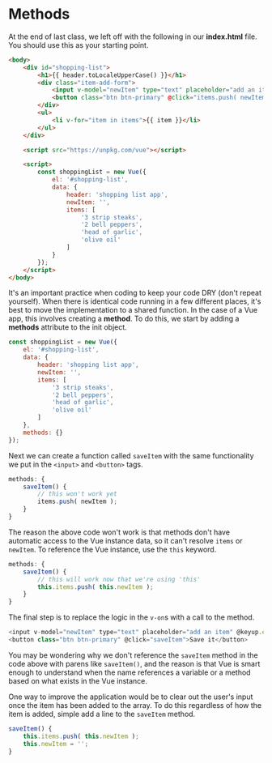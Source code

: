 # Methods

At the end of last class, we left off with the following in our **index.html** file.  You should use this as your starting point.

```html
<body>
    <div id="shopping-list">
        <h1>{{ header.toLocaleUpperCase() }}</h1>
        <div class="item-add-form">
            <input v-model="newItem" type="text" placeholder="add an item" @keyup.enter="items.push( newItem )">
            <button class="btn btn-primary" @click="items.push( newItem )">Save it</button>
        </div>
        <ul>
            <li v-for="item in items">{{ item }}</li>
        </ul>
    </div>

    <script src="https://unpkg.com/vue"></script>

    <script>
        const shoppingList = new Vue({
            el: '#shopping-list',
            data: {
                header: 'shopping list app',
                newItem: '',
                items: [
                    '3 strip steaks',
                    '2 bell peppers',
                    'head of garlic',
                    'olive oil'
                ]
            }
        });
    </script>
</body>
```

It's an important practice when coding to keep your code DRY (don't repeat yourself).  When there is identical code running in a few different places, it's best to move the implementation to a shared function.  In the case of a Vue app, this involves creating a **method**.  To do this, we start by adding a **methods** attribute to the init object.

```js
const shoppingList = new Vue({
    el: '#shopping-list',
    data: {
        header: 'shopping list app',
        newItem: '',
        items: [
            '3 strip steaks',
            '2 bell peppers',
            'head of garlic',
            'olive oil'
        ]
    },
    methods: {}
});
```

Next we can create a function called `saveItem` with the same functionality we put in the `<input>` and `<button>` tags.

```js
methods: {
    saveItem() {
        // this won't work yet
        items.push( newItem );
    }
}
```

The reason the above code won't work is that methods don't have automatic access to the Vue instance data, so it can't resolve `items` or `newItem`.  To reference the Vue instance, use the `this` keyword.

```js
methods: {
    saveItem() {
        // this will work now that we're using 'this'
        this.items.push( this.newItem );
    }
}
```

The final step is to replace the logic in the `v-on`s with a call to the method.

```js
<input v-model="newItem" type="text" placeholder="add an item" @keyup.enter="saveItem">
<button class="btn btn-primary" @click="saveItem">Save it</button>
```

You may be wondering why we don't reference the `saveItem` method in the code above with parens like `saveItem()`, and the reason is that Vue is smart enough to understand when the name references a variable or a method based on what exists in the Vue instance.

One way to improve the application would be to clear out the user's input once the item has been added to the array.  To do this regardless of how the item is added, simple add a line to the `saveItem` method.

```js
saveItem() {
    this.items.push( this.newItem );
    this.newItem = '';
}
```